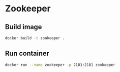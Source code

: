 # Zookeeper

## Build image
```bash
docker build -t zookeeper .
```

## Run container
```bash
docker run --name zookeeper -p 2181:2181 zookeeper
```